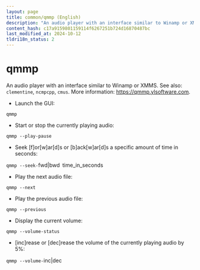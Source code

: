 ```yaml
---
layout: page
title: common/qmmp (English)
description: "An audio player with an interface similar to Winamp or XMMS."
content_hash: c17a9159801159114f6267251b724d16870487bc
last_modified_at: 2024-10-12
tldri18n_status: 2
---
```

# qmmp

An audio player with an interface similar to Winamp or XMMS.
See also: `clementine`, `ncmpcpp`, `cmus`.
More information: <https://qmmp.ylsoftware.com>.

- Launch the GUI:

`qmmp`

- Start or stop the currently playing audio:

`qmmp --play-pause`

- Seek [f]or[w]ar[d]s or [b]ack[w]ar[d]s a specific amount of time in seconds:

`qmmp --seek-`<span class="tldr-var badge badge-pill bg-dark-lm bg-white-dm text-white-lm text-dark-dm font-weight-bold">fwd|bwd</span>` `<span class="tldr-var badge badge-pill bg-dark-lm bg-white-dm text-white-lm text-dark-dm font-weight-bold">time_in_seconds</span>

- Play the next audio file:

`qmmp --next`

- Play the previous audio file:

`qmmp --previous`

- Display the current volume:

`qmmp --volume-status`

- [inc]rease or [dec]rease the volume of the currently playing audio by 5%:

`qmmp --volume-`<span class="tldr-var badge badge-pill bg-dark-lm bg-white-dm text-white-lm text-dark-dm font-weight-bold">inc|dec</span>

